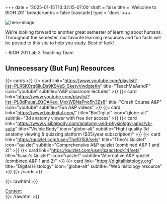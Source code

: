 +++
date = '2025-01-15T10:32:15-07:00'
draft = false
title = 'Welcome to BIOH 201'
breadcrumbs = false
[cascade]
  type = 'docs'
+++

![hero-image](/images/hero.jpg)

We're looking forward to another great semester of learning about humans. Throughout the semester, our favorite learning resources and fun facts will be posted to this site to help you study. Best of luck!

\- BIOH 201 Lab 3 Teaching Team

## Unnecessary (But Fun) Resources
{{< cards >}}
  {{< card link="https://www.youtube.com/playlist?list=PLR6KCrq6lluDs9KSVeS-SketvVwdgteKn" title="TeachMeAandP" icon="youtube" subtitle="A&P classroom lectures" >}}
  {{< card link="https://www.youtube.com/playlist?list=PL8dPuuaLjXtOAKed_MxxWBNaPno5h3Zs8" title="Crash Course A&P" icon="youtube" subtitle="Fun A&P videos" >}}
  {{< card link="https://www.biodigital.com/" title="BioDigital" icon="globe-alt" subtitle="3d anatomy viewer with free tier access" >}}
  {{< card link="https://www.visiblebody.com/anatomy-and-physiology-apps/vb-suite" title="Visible Body" icon="globe-alt" subtitle="Hight quality 3d anatomy viewing & quizzing platform ($35/year subscription)" >}}
  {{< card link="https://quizlet.com/user/The10158/sets" title="Theo's Quizlet" icon="quizlet" subtitle="Comprehensive A&P quizlet (combined A&P 1 and 2)" >}}
  {{< card link="https://quizlet.com/user/isaacstock14/sets" title="Isaac's Quizlet" icon="quizlet" subtitle="Alternative A&P quizlet (combined A&P 1 and 2)" >}}
  {{< card link="https://digitalhistology.org" title="Digital Histology" icon="globe-alt" subtitle="Web histology resource" >}}
{{< /cards >}}

{{< rawhtml >}}
    <div class="mx-auto mt-8 flex justify-center">
        <a class="w-auto mt-4 py-2 px-4 bg-blue-500 text-white font-semibold rounded-lg no-underline hover:bg-blue-600 focus:outline-none focus:ring-2 focus:ring-blue-500 focus:ring-opacity-50" href='/material'>Content</a>
    </div>
{{< /rawhtml >}}